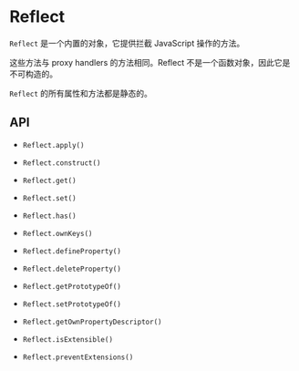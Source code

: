 # Reflect

`Reflect` 是一个内置的对象，它提供拦截 JavaScript 操作的方法。

这些方法与 proxy handlers 的方法相同。Reflect 不是一个函数对象，因此它是不可构造的。

`Reflect` 的所有属性和方法都是静态的。

## API

* `Reflect.apply()`

* `Reflect.construct()`

* `Reflect.get()`

* `Reflect.set()`

* `Reflect.has()`

* `Reflect.ownKeys()`

* `Reflect.defineProperty()`

* `Reflect.deleteProperty()`

* `Reflect.getPrototypeOf()`

* `Reflect.setPrototypeOf()`

* `Reflect.getOwnPropertyDescriptor()`

* `Reflect.isExtensible()`

* `Reflect.preventExtensions()`
